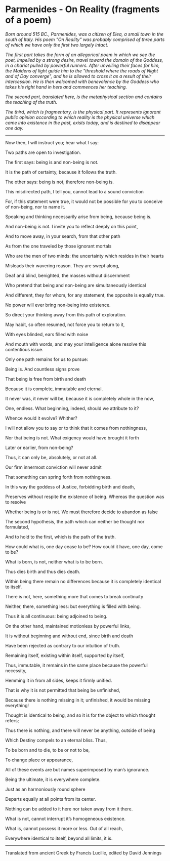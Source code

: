 # Parmenides - On Reality (fragments of a poem)

_Born around 515 BC., Parmenides, was a citizen of Elea, a small town in the south of Italy. His poem "On Reality" was probably comprised of three parts of which we have only the first two largely intact._

_The first part takes the form of an allegorical poem in which we see the poet, impelled by a strong desire, travel toward the domain of the Goddess, in a chariot pulled by powerful runners. After unveiling their faces for him, the Maidens of light guide him to the "threshold where the roads of Night and of Day converge", and he is allowed to cross it as a result of their intercession. He is then welcomed with benevolence by the Goddess who takes his right hand in hers and commences her teaching._

_The second part, translated here, is the metaphysical section and contains the teaching of the truth._

_The third, which is fragmentary, is the physical part. It represents ignorant public opinion according to which reality is the physical universe which came into existence in the past, exists today, and is destined to disappear one day._

* * *

Now then, I will instruct you; hear what I say:

Two paths are open to investigation.

The first says: being is and non-being is not.

It is the path of certainty, because it follows the truth.

The other says: being is not, therefore non-being is.

This misdirected path, I tell you, cannot lead to a sound conviction

For, if this statement were true, it would not be possible for you to conceive of non-being, nor to name it.

Speaking and thinking necessarily arise from being, because being is.

And non-being is not. I invite you to reflect deeply on this point,

And to move away, in your search, from that other path

As from the one traveled by those ignorant mortals

Who are the men of two minds: the uncertainty which resides in their hearts

Misleads their wavering reason. They are swept along,

Deaf and blind, benighted, the masses without discernment

Who pretend that being and non-being are simultaneously identical

And different, they for whom, for any statement, the opposite is equally true.

No power will ever bring non-being into existence.

So direct your thinking away from this path of exploration.

May habit, so often resumed, not force you to return to it,

With eyes blinded, ears filled with noise

And mouth with words, and may your intelligence alone resolve this contentious issue.

Only one path remains for us to pursue:

Being is. And countless signs prove

That being is free from birth and death

Because it is complete, immutable and eternal.

It never was, it never will be, because it is completely whole in the now,

One, endless. What beginning, indeed, should we attribute to it?

Whence would it evolve? Whither?

I will not allow you to say or to think that it comes from nothingness,

Nor that being is not. What exigency would have brought it forth

Later or earlier, from non-being?

Thus, it can only be, absolutely, or not at all.

Our firm innermost conviction will never admit

That something can spring forth from nothingness.

In this way the goddess of Justice, forbidding birth and death,

Preserves without respite the existence of being. Whereas the question was to resolve

Whether being is or is not. We must therefore decide to abandon as false

The second hypothesis, the path which can neither be thought nor formulated,

And to hold to the first, which is the path of the truth.

How could what is, one day cease to be? How could it have, one day, come to be?

What is born, is not, neither what is to be born.

Thus dies birth and thus dies death.

Within being there remain no differences because it is completely identical to itself.

There is not, here, something more that comes to break continuity

Neither, there, something less: but everything is filled with being.

Thus it is all continuous: being adjoined to being.

On the other hand, maintained motionless by powerful links,

It is without beginning and without end, since birth and death

Have been rejected as contrary to our intuition of truth.

Remaining itself, existing within itself, supported by itself,

Thus, immutable, it remains in the same place because the powerful necessity,

Hemming it in from all sides, keeps it firmly unified.

That is why it is not permitted that being be unfinished,

Because there is nothing missing in it; unfinished, it would be missing everything!

Thought is identical to being, and so it is for the object to which thought refers;

Thus there is nothing, and there will never be anything, outside of being

Which Destiny compels to an eternal bliss. Thus,

To be born and to die, to be or not to be,

To change place or appearance,

All of these events are but names superimposed by man’s ignorance.

Being the ultimate, it is everywhere complete.

Just as an harmoniously round sphere

Departs equally at all points from its center.

Nothing can be added to it here nor taken away from it there.

What is not, cannot interrupt it’s homogeneous existence.

What is, cannot possess it more or less. Out of all reach,

Everywhere identical to itself, beyond all limits, it is.

* * *

Translated from ancient Greek by Francis Lucille, edited by David Jennings

